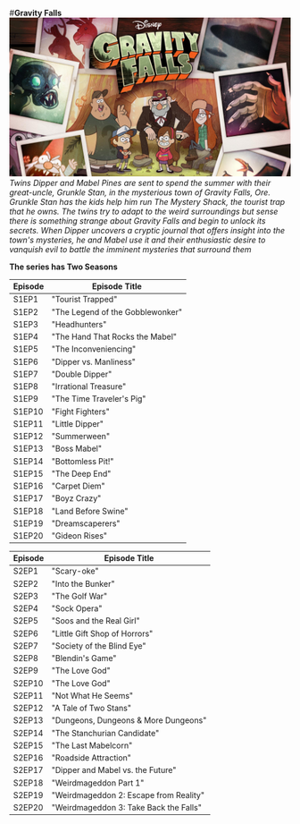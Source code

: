 
#**Gravity Falls**
![gravityfalls](gravityfalls.jpg)
*Twins Dipper and Mabel Pines are sent to spend the summer with their great-uncle, Grunkle Stan, in the mysterious town of Gravity Falls, Ore. Grunkle Stan has the kids help him run The Mystery Shack, the tourist trap that he owns. The twins try to adapt to the weird surroundings but sense there is something strange about Gravity Falls and begin to unlock its secrets. When Dipper uncovers a cryptic journal that offers insight into the town's mysteries, he and Mabel use it and their enthusiastic desire to vanquish evil to battle the imminent mysteries that surround them*

**The series has Two Seasons**

| Episode | Episode Title|
| --- | ----------- |
| S1EP1 | "Tourist Trapped" |
| S1EP2| "The Legend of the Gobblewonker" |
| S1EP3| "Headhunters" |
| S1EP4| 	"The Hand That Rocks the Mabel"|
| S1EP5| "The Inconveniencing" |
| S1EP6| "Dipper vs. Manliness" |
| S1EP7| "Double Dipper"	|
| S1EP8| "Irrational Treasure"	|
| S1EP9| "The Time Traveler's Pig"	 |
| S1EP10| "Fight Fighters" |
| S1EP11| "Little Dipper"	 |
| S1EP12| "Summerween"	 |
| S1EP13| "Boss Mabel" |
| S1EP14| 	"Bottomless Pit!" |
| S1EP15| "The Deep End" |
| S1EP16| "Carpet Diem" |
| S1EP17| "Boyz Crazy"|
| S1EP18| "Land Before Swine"|
| S1EP19| "Dreamscaperers" |
| S1EP20| "Gideon Rises" |

| Episode | Episode Title|
| --- | ----------- |
| S2EP1 | "Scary-oke"	 |
| S2EP2| "Into the Bunker" |
| S2EP3| "The Golf War" |
| S2EP4| 	"Sock Opera"	|
| S2EP5| "Soos and the Real Girl"	 |
| S2EP6| "Little Gift Shop of Horrors"	 |
| S2EP7| "Society of the Blind Eye"		|
| S2EP8| "Blendin's Game"		|
| S2EP9| "The Love God"	 |
| S2EP10| "The Love God"|
| S2EP11| "Not What He Seems"	 |
| S2EP12| "A Tale of Two Stans"	 |
| S2EP13| "Dungeons, Dungeons & More Dungeons"	 |
| S2EP14| "The Stanchurian Candidate" |
| S2EP15| "The Last Mabelcorn"	 |
| S2EP16| "Roadside Attraction"	 |
| S2EP17| "Dipper and Mabel vs. the Future"	|
| S2EP18| "Weirdmageddon Part 1"|
| S2EP19| "Weirdmageddon 2: Escape from Reality"	 |
| S2EP20| "Weirdmageddon 3: Take Back the Falls"|
